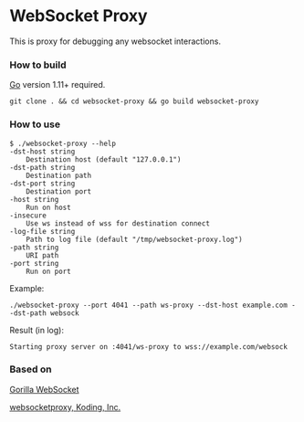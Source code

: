 # WebSocket Proxy

This is proxy for debugging any websocket interactions.

### How to build
[Go](http://golang.org/) version 1.11+ required.

    git clone . && cd websocket-proxy && go build websocket-proxy
    
### How to use
    $ ./websocket-proxy --help
    -dst-host string
      	Destination host (default "127.0.0.1")
    -dst-path string
      	Destination path
    -dst-port string
      	Destination port
    -host string
      	Run on host
    -insecure
      	Use ws instead of wss for destination connect
    -log-file string
      	Path to log file (default "/tmp/websocket-proxy.log")
    -path string
      	URI path
    -port string
      	Run on port

Example:

    ./websocket-proxy --port 4041 --path ws-proxy --dst-host example.com --dst-path websock
    
Result (in log):

    Starting proxy server on :4041/ws-proxy to wss://example.com/websock
    

### Based on

[Gorilla WebSocket](https://github.com/gorilla/websocket)

[websocketproxy, Koding, Inc.](https://github.com/koding/websocketproxy)